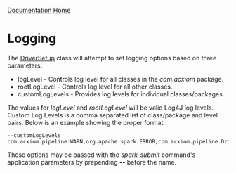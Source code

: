 [Documentation Home](readme.md)

# Logging
The [DriverSetup](pipeline-drivers.md#driversetup) class will attempt to set logging options based on three parameters:

* logLevel - Controls log level for all classes in the _com.acxiom_ package.
* rootLogLevel - Controls log level for all other classes.
* customLogLevels - Provides log levels for individual classes/packages. 

The values for _logLevel_ and _rootLogLevel_ will be valid Log4J log levels. Custom Log Levels is a comma separated
list of class/package and level pairs. Below is an example showing the proper format:

```shell
--customLogLevels com.acxiom.pipeline:WARN,org.apache.spark:ERROR,com.acxiom.pipeline.DriverSetup:TRACE
```

These options may be passed with the _spark-submit_ command's application parameters by prepending **--** before the name.
